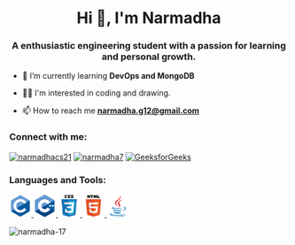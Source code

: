 <h1 align="center">Hi 👋, I'm Narmadha</h1>
<h3 align="center">A enthusiastic engineering student with a passion for learning and personal growth.</h3>


- 🌱 I’m currently learning **DevOps and MongoDB**

- 👨‍💻 I'm interested in coding and drawing.

- 📫 How to reach me **narmadha.g12@gmail.com**

<h3 align="left">Connect with me:</h3>
<p align="left">
<a href="https://www.codechef.com/users/narmadhacs21" target="blank"><img align="center" src="https://cdn.jsdelivr.net/npm/simple-icons@3.1.0/icons/codechef.svg" alt="narmadhacs21" height="30" width="40" /></a>
<a href="https://www.leetcode.com/NARMADHA7" target="blank"><img align="center" src="https://raw.githubusercontent.com/rahuldkjain/github-profile-readme-generator/master/src/images/icons/Social/leet-code.svg" alt="narmadha7" height="30" width="40" /></a>
  <a href="https://www.geeksforgeeks.org/" target="_blank"><img align="center" src="YOUR_GEEKSFORGEEKS_ICON_URL" alt="GeeksforGeeks" height="30" width="40" /></a>

</p>

<h3 align="left">Languages and Tools:</h3>
<p align="left"> <a href="https://www.cprogramming.com/" target="_blank" rel="noreferrer"> <img src="https://raw.githubusercontent.com/devicons/devicon/master/icons/c/c-original.svg" alt="c" width="40" height="40"/> </a> <a href="https://www.w3schools.com/cpp/" target="_blank" rel="noreferrer"> <img src="https://raw.githubusercontent.com/devicons/devicon/master/icons/cplusplus/cplusplus-original.svg" alt="cplusplus" width="40" height="40"/> </a> <a href="https://www.w3schools.com/css/" target="_blank" rel="noreferrer"> <img src="https://raw.githubusercontent.com/devicons/devicon/master/icons/css3/css3-original-wordmark.svg" alt="css3" width="40" height="40"/> </a> <a href="https://www.w3.org/html/" target="_blank" rel="noreferrer"> <img src="https://raw.githubusercontent.com/devicons/devicon/master/icons/html5/html5-original-wordmark.svg" alt="html5" width="40" height="40"/> </a> <a href="https://www.java.com" target="_blank" rel="noreferrer"> <img src="https://raw.githubusercontent.com/devicons/devicon/master/icons/java/java-original.svg" alt="java" width="40" height="40"/> </a> </p>

<p><img align="center" src="https://github-readme-streak-stats.herokuapp.com/?user=narmadha-17&" alt="narmadha-17" /></p>
